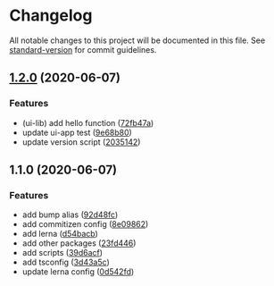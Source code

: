 # Changelog

All notable changes to this project will be documented in this file. See [standard-version](https://github.com/conventional-changelog/standard-version) for commit guidelines.

## [1.2.0](https://github.com/sirjaminwong/jamin-monorepo/compare/v1.1.0...v1.2.0) (2020-06-07)


### Features

* (ui-lib) add hello function ([72fb47a](https://github.com/sirjaminwong/jamin-monorepo/commit/72fb47a5aa94e6c0be748431d20696a6c5faf8ac))
* update ui-app test ([9e68b80](https://github.com/sirjaminwong/jamin-monorepo/commit/9e68b8060f241f406802b19fbae910b8536b9e0a))
* update version script ([2035142](https://github.com/sirjaminwong/jamin-monorepo/commit/20351425fbdd8519839f91943af29184427b3b9f))

## 1.1.0 (2020-06-07)


### Features

* add bump alias ([92d48fc](https://github.com/sirjaminwong/jamin-monorepo/commit/92d48fccd6dfd8482408fcd23eabffde4667d4cb))
* add commitizen config ([8e09862](https://github.com/sirjaminwong/jamin-monorepo/commit/8e098623e933271622dbf56ea95d60dd976c39b6))
* add lerna ([d54bacb](https://github.com/sirjaminwong/jamin-monorepo/commit/d54bacb6739bf85e24aef0abad9d4cf783ee6632))
* add other packages ([23fd446](https://github.com/sirjaminwong/jamin-monorepo/commit/23fd446d5f05767bd59c06a370d80de927b99b11))
* add scripts ([39d6acf](https://github.com/sirjaminwong/jamin-monorepo/commit/39d6acfbd5f508e1bdb28296ff330699e1fd3df8))
* add tsconfig ([3d43a5c](https://github.com/sirjaminwong/jamin-monorepo/commit/3d43a5cbb870cb1c14d3df3f5030926bbd09b1fe))
* update lerna config ([0d542fd](https://github.com/sirjaminwong/jamin-monorepo/commit/0d542fdeb45c085200f5075cb199dfd7e85eaf2e))
